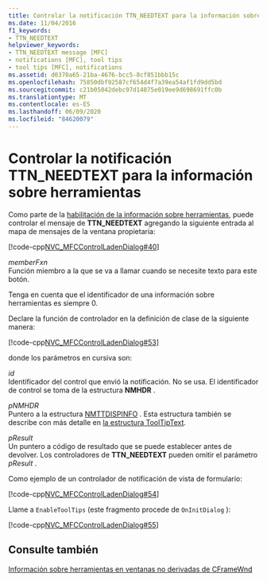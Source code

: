 ```yaml
---
title: Controlar la notificación TTN_NEEDTEXT para la información sobre herramientas
ms.date: 11/04/2016
f1_keywords:
- TTN_NEEDTEXT
helpviewer_keywords:
- TTN_NEEDTEXT message [MFC]
- notifications [MFC], tool tips
- tool tips [MFC], notifications
ms.assetid: d0370a65-21ba-4676-bcc5-8cf851bbb15c
ms.openlocfilehash: 75850dbf92587cf654d4f7a39ea54af1fd9dd5bd
ms.sourcegitcommit: c21b05042debc97d14875e019ee9d698691ffc0b
ms.translationtype: MT
ms.contentlocale: es-ES
ms.lasthandoff: 06/09/2020
ms.locfileid: "84620079"
---
```

# <a name="handling-ttn_needtext-notification-for-tool-tips"></a>Controlar la notificación TTN_NEEDTEXT para la información sobre herramientas

Como parte de la [habilitación de la información sobre herramientas](enabling-tool-tips.md), puede controlar el mensaje de **TTN_NEEDTEXT** agregando la siguiente entrada al mapa de mensajes de la ventana propietaria:

[!code-cpp[NVC_MFCControlLadenDialog#40](codesnippet/cpp/handling-ttn-needtext-notification-for-tool-tips_1.cpp)]

*memberFxn*<br/>
Función miembro a la que se va a llamar cuando se necesite texto para este botón.

Tenga en cuenta que el identificador de una información sobre herramientas es siempre 0.

Declare la función de controlador en la definición de clase de la siguiente manera:

[!code-cpp[NVC_MFCControlLadenDialog#53](codesnippet/cpp/handling-ttn-needtext-notification-for-tool-tips_2.h)]

donde los parámetros en cursiva son:

*id*<br/>
Identificador del control que envió la notificación. No se usa. El identificador de control se toma de la estructura **NMHDR** .

*pNMHDR*<br/>
Puntero a la estructura [NMTTDISPINFO](/windows/win32/api/commctrl/ns-commctrl-nmttdispinfow) . Esta estructura también se describe con más detalle en [la estructura ToolTipText](tooltiptext-structure.md).

*pResult*<br/>
Un puntero a código de resultado que se puede establecer antes de devolver. Los controladores de **TTN_NEEDTEXT** pueden omitir el parámetro *pResult* .

Como ejemplo de un controlador de notificación de vista de formulario:

[!code-cpp[NVC_MFCControlLadenDialog#54](codesnippet/cpp/handling-ttn-needtext-notification-for-tool-tips_3.cpp)]

Llame a `EnableToolTips` (este fragmento procede de `OnInitDialog` ):

[!code-cpp[NVC_MFCControlLadenDialog#55](codesnippet/cpp/handling-ttn-needtext-notification-for-tool-tips_4.cpp)]

## <a name="see-also"></a>Consulte también

[Información sobre herramientas en ventanas no derivadas de CFrameWnd](tool-tips-in-windows-not-derived-from-cframewnd.md)
